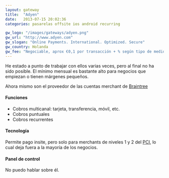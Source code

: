 ```yaml
---
layout: gateway
title:  "Adyen"
date:   2013-07-15 20:02:36
categories: pasarelas offsite ios android recurring

gw_logo: "/images/gateways/adyen.png"
gw_url: "http://www.adyen.com"
gw_slogan: "Online Payments. International. Optimized. Secure"
gw_country: Holanda
gw_fee: "Negociable, aprox €0,1 por transacción + % según tipo de medio. Con un mínimo de €100/mes"
---
```


He estado a punto de trabajar con ellos varias veces, pero al final no ha sido posible. El mínimo mensual es bastante alto para negocios que empiezan o tienen márgenes pequeños.

Ahora mismo son el proveedor de las cuentas merchant de [Braintree](Braintree.html)

#### Funciones

- Cobros multicanal: tarjeta, transferencia, móvil, etc.
- Cobros puntuales
- Cobros recurrentes

#### Tecnología

Permite pago insite, pero solo para merchants de niveles 1 y 2 del [PCI](/pci/), lo cual deja fuera a la mayoría de los negocios.

#### Panel de control

No puedo hablar sobre él.